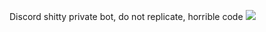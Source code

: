 Discord shitty private bot, do not replicate, horrible code
<img src="https://i.imgur.com/Aesxtu1.jpeg" id="showcase">
